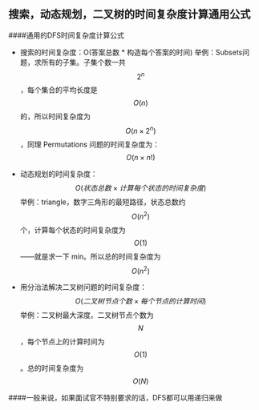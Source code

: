 ## 搜索，动态规划，二叉树的时间复杂度计算通用公式
####通用的DFS时间复杂度计算公式

- 搜索的时间复杂度：O(答案总数 * 构造每个答案的时间)
举例：Subsets问题，求所有的子集。子集个数一共 $$2^n$$，每个集合的平均长度是 $$O(n)$$ 的，所以时间复杂度为 $$O(n \times 2^n)$$，同理 Permutations 问题的时间复杂度为：$$O(n \times n!)$$

- 动态规划的时间复杂度：$$O(状态总数 \times 计算每个状态的时间复杂度)$$
举例：triangle，数字三角形的最短路径，状态总数约 $$O(n^2)$$ 个，计算每个状态的时间复杂度为 $$O(1)$$——就是求一下 min。所以总的时间复杂度为 $$O(n^2)$$

- 用分治法解决二叉树问题的时间复杂度：$$O(二叉树节点个数 \times 每个节点的计算时间)$$
举例：二叉树最大深度。二叉树节点个数为 $$N$$，每个节点上的计算时间为 $$O(1)$$。总的时间复杂度为 $$O(N)$$


####一般来说，如果面试官不特别要求的话，DFS都可以用递归来做
